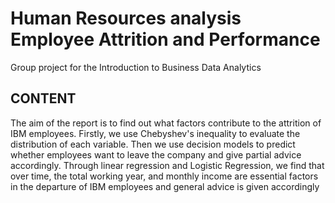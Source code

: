# Human Resources analysis Employee Attrition and Performance
Group project for the  Introduction to Business Data Analytics
## CONTENT
The aim of the report is to find out what factors contribute to the attrition of IBM 
employees. Firstly, we use Chebyshev's inequality to evaluate the distribution of each variable. 
Then we use decision models to predict whether employees want to leave the company and 
give partial advice accordingly. Through linear regression and Logistic Regression, we find 
that over time, the total working year, and monthly income are essential factors in the departure 
of IBM employees and general advice is given accordingly

